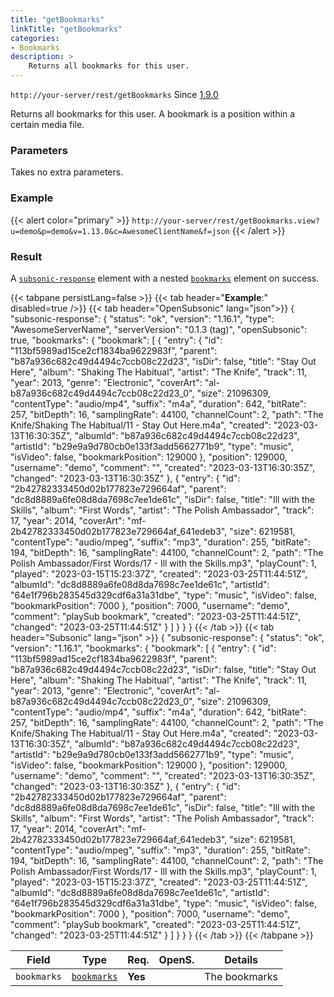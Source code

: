 ```yaml
---
title: "getBookmarks"
linkTitle: "getBookmarks"
categories:
- Bookmarks
description: >
    Returns all bookmarks for this user.
---
```


`http://your-server/rest/getBookmarks` Since [1.9.0](../../subsonic-versions)

Returns all bookmarks for this user. A bookmark is a position within a certain media file.

### Parameters

Takes no extra parameters.

### Example

{{< alert color="primary" >}} `http://your-server/rest/getBookmarks.view?u=demo&p=demo&v=1.13.0&c=AwesomeClientName&f=json` {{< /alert >}}

### Result

A [`subsonic-response`](../../responses/subsonic-response) element with a nested [`bookmarks`](../../responses/bookmarks) element on success.

{{< tabpane persistLang=false >}}
{{< tab header="**Example**:" disabled=true />}}
{{< tab header="OpenSubsonic" lang="json">}}
{
  "subsonic-response": {
    "status": "ok",
    "version": "1.16.1",
    "type": "AwesomeServerName",
    "serverVersion": "0.1.3 (tag)",
    "openSubsonic": true,
    "bookmarks": {
      "bookmark": [
        {
          "entry": {
            "id": "113bf5989ad15ce2cf1834ba9622983f",
            "parent": "b87a936c682c49d4494c7ccb08c22d23",
            "isDir": false,
            "title": "Stay Out Here",
            "album": "Shaking The Habitual",
            "artist": "The Knife",
            "track": 11,
            "year": 2013,
            "genre": "Electronic",
            "coverArt": "al-b87a936c682c49d4494c7ccb08c22d23_0",
            "size": 21096309,
            "contentType": "audio/mp4",
            "suffix": "m4a",
            "duration": 642,
            "bitRate": 257,
            "bitDepth": 16,
            "samplingRate": 44100,
            "channelCount": 2,
            "path": "The Knife/Shaking The Habitual/11 - Stay Out Here.m4a",
            "created": "2023-03-13T16:30:35Z",
            "albumId": "b87a936c682c49d4494c7ccb08c22d23",
            "artistId": "b29e9a9d780cb0e133f3add5662771b9",
            "type": "music",
            "isVideo": false,
            "bookmarkPosition": 129000
          },
          "position": 129000,
          "username": "demo",
          "comment": "",
          "created": "2023-03-13T16:30:35Z",
          "changed": "2023-03-13T16:30:35Z"
        },
        {
          "entry": {
            "id": "2b42782333450d02b177823e729664af",
            "parent": "dc8d8889a6fe08d8da7698c7ee1de61c",
            "isDir": false,
            "title": "Ill with the Skills",
            "album": "First Words",
            "artist": "The Polish Ambassador",
            "track": 17,
            "year": 2014,
            "coverArt": "mf-2b42782333450d02b177823e729664af_641edeb3",
            "size": 6219581,
            "contentType": "audio/mpeg",
            "suffix": "mp3",
            "duration": 255,
            "bitRate": 194,
            "bitDepth": 16,
            "samplingRate": 44100,
            "channelCount": 2,
            "path": "The Polish Ambassador/First Words/17 - Ill with the Skills.mp3",
            "playCount": 1,
            "played": "2023-03-15T15:23:37Z",
            "created": "2023-03-25T11:44:51Z",
            "albumId": "dc8d8889a6fe08d8da7698c7ee1de61c",
            "artistId": "64e1f796b283545d329cdf6a31a31dbe",
            "type": "music",
            "isVideo": false,
            "bookmarkPosition": 7000
          },
          "position": 7000,
          "username": "demo",
          "comment": "playSub bookmark",
          "created": "2023-03-25T11:44:51Z",
          "changed": "2023-03-25T11:44:51Z"
        }
      ]
    }
  }
}
{{< /tab >}}
{{< tab header="Subsonic" lang="json" >}}
{
  "subsonic-response": {
    "status": "ok",
    "version": "1.16.1",
    "bookmarks": {
      "bookmark": [
        {
          "entry": {
            "id": "113bf5989ad15ce2cf1834ba9622983f",
            "parent": "b87a936c682c49d4494c7ccb08c22d23",
            "isDir": false,
            "title": "Stay Out Here",
            "album": "Shaking The Habitual",
            "artist": "The Knife",
            "track": 11,
            "year": 2013,
            "genre": "Electronic",
            "coverArt": "al-b87a936c682c49d4494c7ccb08c22d23_0",
            "size": 21096309,
            "contentType": "audio/mp4",
            "suffix": "m4a",
            "duration": 642,
            "bitRate": 257,
            "bitDepth": 16,
            "samplingRate": 44100,
            "channelCount": 2,
            "path": "The Knife/Shaking The Habitual/11 - Stay Out Here.m4a",
            "created": "2023-03-13T16:30:35Z",
            "albumId": "b87a936c682c49d4494c7ccb08c22d23",
            "artistId": "b29e9a9d780cb0e133f3add5662771b9",
            "type": "music",
            "isVideo": false,
            "bookmarkPosition": 129000
          },
          "position": 129000,
          "username": "demo",
          "comment": "",
          "created": "2023-03-13T16:30:35Z",
          "changed": "2023-03-13T16:30:35Z"
        },
        {
          "entry": {
            "id": "2b42782333450d02b177823e729664af",
            "parent": "dc8d8889a6fe08d8da7698c7ee1de61c",
            "isDir": false,
            "title": "Ill with the Skills",
            "album": "First Words",
            "artist": "The Polish Ambassador",
            "track": 17,
            "year": 2014,
            "coverArt": "mf-2b42782333450d02b177823e729664af_641edeb3",
            "size": 6219581,
            "contentType": "audio/mpeg",
            "suffix": "mp3",
            "duration": 255,
            "bitRate": 194,
            "bitDepth": 16,
            "samplingRate": 44100,
            "channelCount": 2,
            "path": "The Polish Ambassador/First Words/17 - Ill with the Skills.mp3",
            "playCount": 1,
            "played": "2023-03-15T15:23:37Z",
            "created": "2023-03-25T11:44:51Z",
            "albumId": "dc8d8889a6fe08d8da7698c7ee1de61c",
            "artistId": "64e1f796b283545d329cdf6a31a31dbe",
            "type": "music",
            "isVideo": false,
            "bookmarkPosition": 7000
          },
          "position": 7000,
          "username": "demo",
          "comment": "playSub bookmark",
          "created": "2023-03-25T11:44:51Z",
          "changed": "2023-03-25T11:44:51Z"
        }
      ]
    }
  }
}
{{< /tab >}}
{{< /tabpane >}}

| Field |  Type | Req. | OpenS. | Details |
| --- | --- | --- | --- | --- |
| `bookmarks` | [`bookmarks`](../../responses/bookmarks) | **Yes** |     | The bookmarks |
